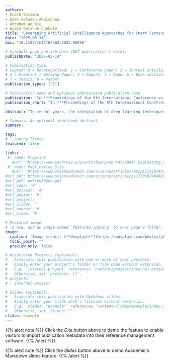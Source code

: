 ```yaml
---
authors:
- Enoch Solomon
- Eden Solomon Awulachew
- Abraham Woubie
- Eyasu Getahun Chekole
title: "Leveraging Artificial Intelligence Approaches for Smart Farming"
date: "2025-03-14"
doi: "10.1109/ICICT64582.2025.00066"

# Schedule page publish date (NOT publication's date).
publishDate: "2025-03-14"

# Publication type.
# Legend: 0 = Uncategorized; 1 = Conference paper; 2 = Journal article;
# 3 = Preprint / Working Paper; 4 = Report; 5 = Book; 6 = Book section;
# 7 = Thesis; 8 = Patent
publication_types: ["1"]

# Publication name and optional abbreviated publication name.
publication: "In ***Proceedings of the 8th International Conference on Information and Computer Technologies (ICICT'25)***, IEEE"
publication_short: "In ***Proceedings of the 8th International Conference on Information and Computer Technologies (ICICT'25)***, IEEE"

abstract: "In recent years, the integration of deep learning techniques, particularly computer vision, into smart agriculture has emerged as a powerful tool to revolutionize traditional farming practices. As global demand for food production continues to rise, coupled with the increasing need for resource-efficient and sustainable agricultural systems, leveraging artificial intelligence (AI) has become crucial. Deep learning techniques enable models to analyze vast amounts of agricultural data, such as field images, sensor readings, and environmental conditions, to provide real-time and data-driven insights. These insights allow for more precise and informed decision-making across various farming operations, including crop health monitoring, disease detection, weed management, and yield prediction. In addition to reviewing the current state-of-the-art technologies, this paper discusses the challenges that limit the widespread adoption of AI in agriculture. These challenges include the scarcity of labeled and high-quality datasets, difficulties in generalizing AI models to diverse environmental conditions, and computational limitations in deploying AI-powered systems in low-resource settings. Furthermore, we discuss potential solutions to these issues, including data augmentation, domain adaptation, and model compression techniques, which aim to make deep learning models more accessible and scalable in real-world agricultural environments."

# Summary. An optional shortened abstract.
summary: 

tags:
# - Source Themes
featured: false

links:
 #- name: Preprint
   #url: "https://www.techrxiv.org/articles/preprint/EARIC_Exploiting_ADC_Registers_in_IoT_and_Control_Systems/21215588"
 #- name: Publication Site
   #url: "https://www.sciencedirect.com/science/article/abs/pii/S1874548221000238"
#url_pdf: https://www.sciencedirect.com/science/article/pii/S0167404820301061
#url_pdf: pdf/VulnGen.pdf
#url_code: '#'
#url_dataset: '#'
#url_poster: '#'
#url_project: ''
#url_slides: ''
#url_source: '#'
#url_video: '#'

# Featured image
# To use, add an image named `featured.jpg/png` to your page's folder. 
image:
  caption: 'Image credit: [**Unsplash**](https://unsplash.com/photos/pLCdAaMFLTE)'
  focal_point: ""
  preview_only: false

# Associated Projects (optional).
#   Associate this publication with one or more of your projects.
#   Simply enter your project's folder or file name without extension.
#   E.g. `internal-project` references `content/project/internal-project/index.md`.
#   Otherwise, set `projects: []`.
# projects:
# - internal-project

# Slides (optional).
#   Associate this publication with Markdown slides.
#   Simply enter your slide deck's filename without extension.
#   E.g. `slides: "example"` references `content/slides/example/index.md`.
#   Otherwise, set `slides: ""`.
slides: example
---
```


{{% alert note %}}
Click the *Cite* button above to demo the feature to enable visitors to import publication metadata into their reference management software.
{{% /alert %}}

{{% alert note %}}
Click the *Slides* button above to demo Academic's Markdown slides feature.
{{% /alert %}}
